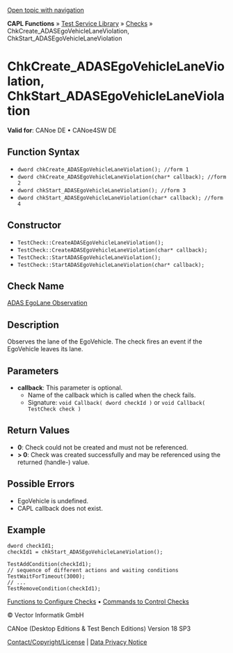 [Open topic with navigation](../../../../../CANoeDEFamily.htm#Topics/CAPLFunctions/Test/Functions/CAPLfunctionChkCreateADASEgoVehicleLaneViolation.md)

**CAPL Functions** » [Test Service Library](../CAPLfunctionsTSLOverview.md) » [Checks](../CAPLfunctionsTSLCheckOverview.md) » ChkCreate_ADASEgoVehicleLaneViolation, ChkStart_ADASEgoVehicleLaneViolation

# ChkCreate_ADASEgoVehicleLaneViolation, ChkStart_ADASEgoVehicleLaneViolation

**Valid for**: CANoe DE • CANoe4SW DE

## Function Syntax

- `dword chkCreate_ADASEgoVehicleLaneViolation(); //form 1`
- `dword chkCreate_ADASEgoVehicleLaneViolation(char* callback); //form 2`
- `dword chkStart_ADASEgoVehicleLaneViolation(); //form 3`
- `dword chkStart_ADASEgoVehicleLaneViolation(char* callback); //form 4`

## Constructor

- `TestCheck::CreateADASEgoVehicleLaneViolation();`
- `TestCheck::CreateADASEgoVehicleLaneViolation(char* callback);`
- `TestCheck::StartADASEgoVehicleLaneViolation();`
- `TestCheck::StartADASEgoVehicleLaneViolation(char* callback);`

## Check Name

[ADAS EgoLane Observation](../../../TestCommands/CheckDescriptions/CDADASEgoVehicleLaneViolation.md)

## Description

Observes the lane of the EgoVehicle. The check fires an event if the EgoVehicle leaves its lane.

## Parameters

- **callback**: This parameter is optional.
  - Name of the callback which is called when the check fails.
  - Signature: `void Callback( dword checkId )` or `void Callback( TestCheck check )`

## Return Values

- **0**: Check could not be created and must not be referenced.
- **> 0**: Check was created successfully and may be referenced using the returned (handle-) value.

## Possible Errors

- EgoVehicle is undefined.
- CAPL callback does not exist.

## Example

```plaintext
dword checkId1;
checkId1 = chkStart_ADASEgoVehicleLaneViolation();

TestAddCondition(checkId1);
// sequence of different actions and waiting conditions
TestWaitForTimeout(3000);
// ...
TestRemoveCondition(checkId1);
```

[Functions to Configure Checks](../CAPLfunctionsTSLConfigurationFunctions.md) • [Commands to Control Checks](../CAPLfunctionsTSLCheckControlCommands.md)

© Vector Informatik GmbH

CANoe (Desktop Editions & Test Bench Editions) Version 18 SP3

[Contact/Copyright/License](../../../Shared/ContactCopyrightLicense.md) | [Data Privacy Notice](https://www.vector.com/int/en/company/get-info/privacy-policy/)